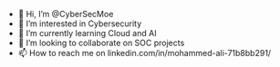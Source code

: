 - 👋 Hi, I’m @CyberSecMoe
- 👀 I’m interested in Cybersecurity
- 🌱 I’m currently learning Cloud and AI
- 💞️ I’m looking to collaborate on SOC projects
- 📫 How to reach me on linkedin.com/in/mohammed-ali-71b8bb291/

<!---
CyberSecMoe/CyberSecMoe is a ✨ special ✨ repository because its `README.md` (this file) appears on your GitHub profile.
You can click the Preview link to take a look at your changes.
--->
